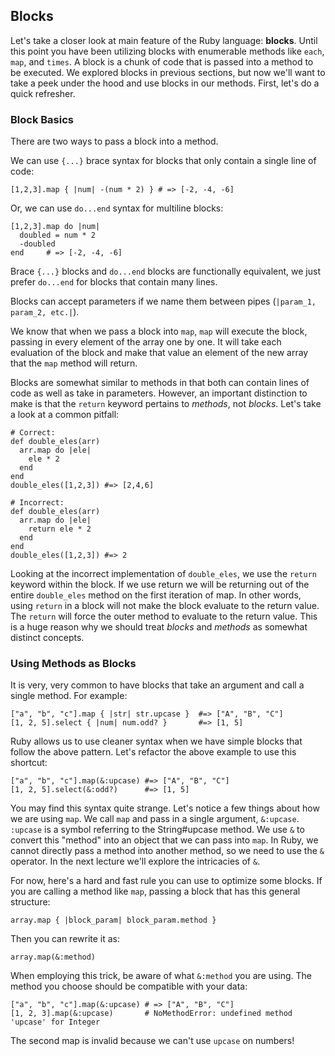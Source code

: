 ## Blocks

Let's take a closer look at main feature of the Ruby language: **blocks**. Until this point you have been utilizing blocks with enumerable methods like `each`, `map`, and `times`. A block is a chunk of code that is passed into a method to be executed. We explored blocks in previous sections, but now we'll want to take a peek under the hood and use blocks in our methods. First, let's do a quick refresher.

### Block Basics

There are two ways to pass a block into a method.

We can use `{...}` brace syntax for blocks that only contain a single line of code:

    [1,2,3].map { |num| -(num * 2) } # => [-2, -4, -6]

Or, we can use `do...end` syntax for multiline blocks:

    [1,2,3].map do |num|
      doubled = num * 2
      -doubled
    end     # => [-2, -4, -6]

Brace `{...}` blocks and `do...end` blocks are functionally equivalent, we just prefer `do...end` for blocks that contain many lines.

Blocks can accept parameters if we name them between pipes (`|param_1, param_2, etc.|`).

We know that when we pass a block into `map`, `map` will execute the block, passing in every element of the array one by one. It will take each evaluation of the block and make that value an element of the new array that the `map` method will return.

Blocks are somewhat similar to methods in that both can contain lines of code as well as take in parameters. However, an important distinction to make is that the `return` keyword pertains to _methods_, not _blocks_. Let's take a look at a common pitfall:

    # Correct:
    def double_eles(arr)
      arr.map do |ele|
        ele * 2
      end
    end
    double_eles([1,2,3]) #=> [2,4,6]

    # Incorrect:
    def double_eles(arr)
      arr.map do |ele|
        return ele * 2
      end
    end
    double_eles([1,2,3]) #=> 2

Looking at the incorrect implementation of `double_eles`, we use the `return` keyword within the block. If we use return we will be returning out of the entire `double_eles` method on the first iteration of map. In other words, using `return` in a block will not make the block evaluate to the return value. The `return` will force the outer method to evaluate to the return value. This is a huge reason why we should treat _blocks_ and _methods_ as somewhat distinct concepts.

### Using Methods as Blocks

It is very, very common to have blocks that take an argument and call a single method. For example:

    ["a", "b", "c"].map { |str| str.upcase }  #=> ["A", "B", "C"]
    [1, 2, 5].select { |num| num.odd? }       #=> [1, 5]

Ruby allows us to use cleaner syntax when we have simple blocks that follow the above pattern. Let's refactor the above example to use this shortcut:

    ["a", "b", "c"].map(&:upcase) #=> ["A", "B", "C"]
    [1, 2, 5].select(&:odd?)      #=> [1, 5]

You may find this syntax quite strange. Let's notice a few things about how we are using `map`. We call `map` and pass in a single argument, `&:upcase`. `:upcase` is a symbol referring to the String#upcase method. We use `&` to convert this "method" into an object that we can pass into `map`. In Ruby, we cannot directly pass a method into another method, so we need to use the `&` operator. In the next lecture we'll explore the intricacies of `&`.

For now, here's a hard and fast rule you can use to optimize some blocks. If you are calling a method like `map`, passing a block that has this general structure:

    array.map { |block_param| block_param.method }

Then you can rewrite it as:

    array.map(&:method)

When employing this trick, be aware of what `&:method` you are using. The method you choose should be compatible with your data:

    ["a", "b", "c"].map(&:upcase) # => ["A", "B", "C"]
    [1, 2, 3].map(&:upcase)       # NoMethodError: undefined method 'upcase' for Integer

The second map is invalid because we can't use `upcase` on numbers!
